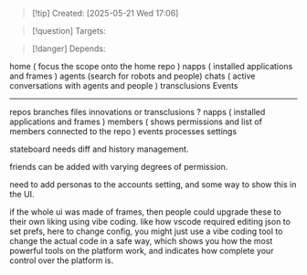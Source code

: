 
>[!tip] Created: [2025-05-21 Wed 17:06]

>[!question] Targets: 

>[!danger] Depends: 

home ( focus the scope onto the home repo )
napps ( installed applications and frames )
agents (search for robots and people)
chats ( active conversations with agents and people )
transclusions
Events

---

repos
branches 
files
innovations or transclusions ?
napps ( installed applications and frames )
members ( shows permissions and list of members connected to the repo )
events
processes
settings



stateboard needs diff and history management.

friends can be added with varying degrees of permission.

need to add personas to the accounts setting, and some way to show this in the UI.

if the whole ui was made of frames, then people could upgrade these to their own liking using vibe coding.  like how vscode required editing json to set prefs, here to change config, you might just use a vibe coding tool to change the actual code in a safe way, which shows you how the most powerful tools on the platform work, and indicates how complete your control over the platform is.